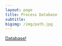 ```yaml
---
layout: page
title: Process Database
subtitle: 
bigimg: /img/path.jpg
---
```


<div class="get-started-wrap">
  <a class="btn btn-success btn-lg get-started-btn" href="https://docs.google.com/spreadsheets/d/1sRohZgO-7tAB8igg0YS95-8GrWRkFO2zqFmyKL9_eJE/edit#gid=760872970">Database!</a>
</div>
<br/>
